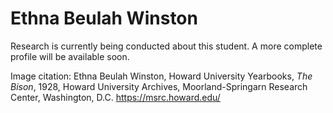 # Ethna Beulah Winston

Research is currently being conducted about this student. A more complete profile will be available soon.

Image citation: Ethna Beulah Winston, Howard University Yearbooks, *The Bison*, 1928, Howard University Archives, Moorland-Springarn Research Center, Washington, D.C. https://msrc.howard.edu/
